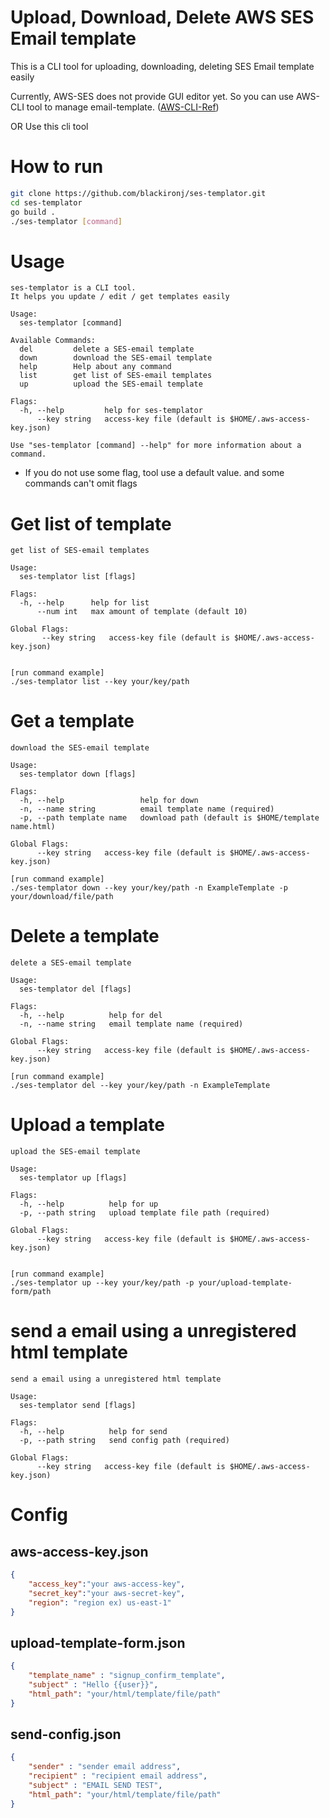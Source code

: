 # Upload, Download, Delete AWS SES Email template
This is a CLI tool for uploading, downloading, deleting SES Email template easily

Currently, AWS-SES does not provide GUI editor yet. So you can use AWS-CLI tool to manage email-template. ([AWS-CLI-Ref](https://awscli.amazonaws.com/v2/documentation/api/latest/index.html))

OR Use this cli tool

# How to run
```bash
git clone https://github.com/blackironj/ses-templator.git
cd ses-templator
go build .
./ses-templator [command]
```

# Usage
```
ses-templator is a CLI tool.
It helps you update / edit / get templates easily

Usage:
  ses-templator [command]

Available Commands:
  del         delete a SES-email template
  down        download the SES-email template
  help        Help about any command
  list        get list of SES-email templates
  up          upload the SES-email template

Flags:
  -h, --help         help for ses-templator
      --key string   access-key file (default is $HOME/.aws-access-key.json)

Use "ses-templator [command] --help" for more information about a command.
```

- If you do not use some flag, tool use a default value. and some commands can't omit flags

# Get list of template
```
get list of SES-email templates

Usage:
  ses-templator list [flags]

Flags:
  -h, --help      help for list
      --num int   max amount of template (default 10)

Global Flags:
       --key string   access-key file (default is $HOME/.aws-access-key.json)


[run command example]
./ses-templator list --key your/key/path
```

# Get a template
```
download the SES-email template

Usage:
  ses-templator down [flags]

Flags:
  -h, --help                 help for down
  -n, --name string          email template name (required)
  -p, --path template name   download path (default is $HOME/template name.html)

Global Flags:
      --key string   access-key file (default is $HOME/.aws-access-key.json)

[run command example]
./ses-templator down --key your/key/path -n ExampleTemplate -p your/download/file/path
```

# Delete a template
```
delete a SES-email template

Usage:
  ses-templator del [flags]

Flags:
  -h, --help          help for del
  -n, --name string   email template name (required)

Global Flags:
      --key string   access-key file (default is $HOME/.aws-access-key.json)

[run command example]
./ses-templator del --key your/key/path -n ExampleTemplate
```

# Upload a template
```
upload the SES-email template

Usage:
  ses-templator up [flags]

Flags:
  -h, --help          help for up
  -p, --path string   upload template file path (required)

Global Flags:
      --key string   access-key file (default is $HOME/.aws-access-key.json)
    

[run command example]
./ses-templator up --key your/key/path -p your/upload-template-form/path
```

# send a email using a unregistered html template
```
send a email using a unregistered html template

Usage:
  ses-templator send [flags]

Flags:
  -h, --help          help for send
  -p, --path string   send config path (required)

Global Flags:
      --key string   access-key file (default is $HOME/.aws-access-key.json)
```

# Config
## aws-access-key.json
```json
{
    "access_key":"your aws-access-key",
    "secret_key":"your aws-secret-key",
    "region": "region ex) us-east-1"
}
```

## upload-template-form.json
```json
{
    "template_name" : "signup_confirm_template",
    "subject" : "Hello {{user}}",
    "html_path": "your/html/template/file/path"
}
```

## send-config.json
```json
{
    "sender" : "sender email address",
    "recipient" : "recipient email address",
    "subject" : "EMAIL SEND TEST",
    "html_path": "your/html/template/file/path"
}
```